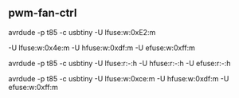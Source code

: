 ## pwm-fan-ctrl

avrdude -p t85 -c usbtiny -U lfuse:w:0xE2:m

-U lfuse:w:0x4e:m -U hfuse:w:0xdf:m -U efuse:w:0xff:m

avrdude -p t85 -c usbtiny -U lfuse:r:-:h -U hfuse:r:-:h -U efuse:r:-:h

avrdude -p t85 -c usbtiny -U lfuse:w:0xce:m -U hfuse:w:0xdf:m -U efuse:w:0xff:m
